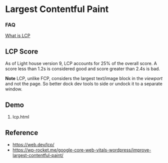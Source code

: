 # Largest Contentful Paint

### FAQ
[What is LCP](https://web.dev/lcp/#what-is-lcp)

## LCP Score
As of Light house version 9, LCP accounts for 25% of the overall score. A score less than 1.2s is considered good and score greater than 2.4s is bad.


**Note** LCP, unlike FCP, considers the largest text/image block in the *viewport* and not the page. So better dock dev tools to side or undock it to a separate window.

## Demo
1. lcp.html 


## Reference
* https://web.dev/lcp/
* https://wp-rocket.me/google-core-web-vitals-wordpress/improve-largest-contentful-paint/